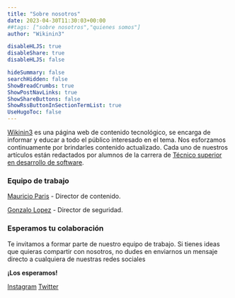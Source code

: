 ```yaml
---
title: "Sobre nosotros"
date: 2023-04-30T11:30:03+00:00
##tags: ["sobre nosotros","quienes somos"]
author: "Wikinin3"

disableHLJS: true 
disableShare: true
disableHLJS: false

hideSummary: false
searchHidden: false
ShowBreadCrumbs: true
ShowPostNavLinks: true
ShowShareButtons: false
ShowRssButtonInSectionTermList: true
UseHugoToc: false
---
```



[Wikinin3](https://wikinin3.vercel.app) es una página web de contenido tecnológico, se encarga de informar y educar  a todo el público interesado en el tema. Nos esforzamos continuamente por brindarles contenido actualizado.  Cada uno de nuestros artículos están redactados por alumnos de la carrera de [Técnico superior en desarrollo de software](https://isp9-sfe.infd.edu.ar/sitio/plan-de-estudio-4/).

    
### Equipo de trabajo

[Mauricio Paris](https://www.instagram.com/mauri_paris/) - Director de contenido.

[Gonzalo Lopez](https://www.instagram.com/gonzalolopez3471/) - Director de seguridad.

### Esperamos tu colaboración

Te invitamos a formar parte de nuestro equipo de trabajo. Si tienes ideas que quieras compartir con nosotros, no dudes en enviarnos un mensaje directo a cualquiera de nuestras redes sociales 

**¡Los esperamos!**

[Instagram](https://www.instagram.com/wikinin3)
[Twitter](https://www.twitter.com/wikinin3)